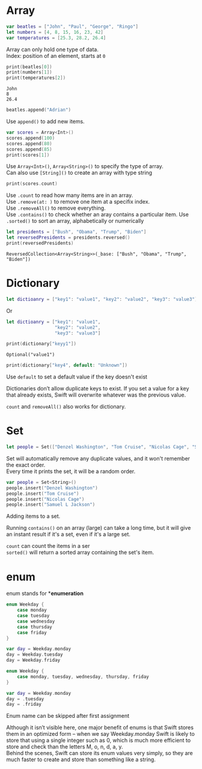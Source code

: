 # Array
```Swift
var beatles = ["John", "Paul", "George", "Ringo"]
let numbers = [4, 8, 15, 16, 23, 42]
var temperatures = [25.3, 28.2, 26.4]
```
Array can only hold one type of data.  
Index: position of an element, starts at `0`
```Swift
print(beatles[0])
print(numbers[1])
print(temperatures[2])
```
`John`  
`8`  
`26.4`  

```Swift
beatles.append("Adrian")
```
Use `append()` to add new items.  

```Swift
var scores = Array<Int>()
scores.append(100)
scores.append(80)
scores.append(85)
print(scores[1])
```
Use `Array<Int>()`, `Array<String>()` to specify the type of array.  
Can also use `[String]()` to create an array with type string

```Swift
print(scores.count)
```
Use `.count` to read how many items are in an array.  
Use `.remove(at: )` to remove one item at a specifix index.  
Use `.removeAll()` to remove everything.  
Use `.contains()` to check whether an aray contains a particular item.
Use `.sorted()` to sort an array, alphabetically or numerically

```Swift
let presidents = ["Bush", "Obama", "Trump", "Biden"]
let reversedPresidents = presidents.reversed()
print(reversedPresidents)
```
`ReversedCollection<Array<String>>(_base: ["Bush", "Obama", "Trump", "Biden"])`
# Dictionary
```Swift
let dictioanry = ["key1": "value1", "key2": "value2", "key3": "value3"]
```
Or
```Swift
let dictioanry = ["key1": "value1", 
                  "key2": "value2", 
                  "key3": "value3"]
```
```Swift
print(dictionary["keyy1"])
```
`Optional("value1")`

```Swift
print(dictionary["key4", default: "Unknown"])
```
Use `default` to set a default value if the key doesn't exist

Dictionaries don’t allow duplicate keys to exist. If you set a value for a key that already exists, Swift will overwrite whatever was the previous value.

`count` and `removeAll()` also works for dictionary.
# Set
```Swift
let people = Set(["Denzel Washington", "Tom Cruise", "Nicolas Cage", "Samuel L Jackson"])
```
Set will automatically remove any duplicate values, and it won't remember the exact order.  
Every time it prints the set, it will be a random order.

```Swift
var people = Set<String>()
people.insert("Denzel Washington")
people.insert("Tom Cruise")
people.insert("Nicolas Cage")
people.insert("Samuel L Jackson")
```
Adding items to a set.

Running `contains()` on an array (large) can take a long time, but it will give an instant result if it's a set, even if it's a large set.

`count` can count the items in a ser  
`sorted()` will return a sorted array containing the set's item.
# enum
enum stands for ***enumeration**

```Swift
enum Weekday {
    case monday
    case tuesday
    case wednesday
    case thursday
    case friday
}
```
```Swift
var day = Weekday.monday
day = Weekday.tuesday
day = Weekday.friday
```
```Swift
enum Weekday {
    case monday, tuesday, wednesday, thursday, friday
}
```
```Swift
var day = Weekday.monday
day = .tuesday
day = .friday
```
Enum name can be skipped after first assignment

Although it isn’t visible here, one major benefit of enums is that Swift stores them in an optimized form – when we say Weekday.monday Swift is likely to store that using a single integer such as 0, which is much more efficient to store and check than the letters M, o, n, d, a, y.  
Behind the scenes, Swift can store its enum values very simply, so they are much faster to create and store than something like a string.
